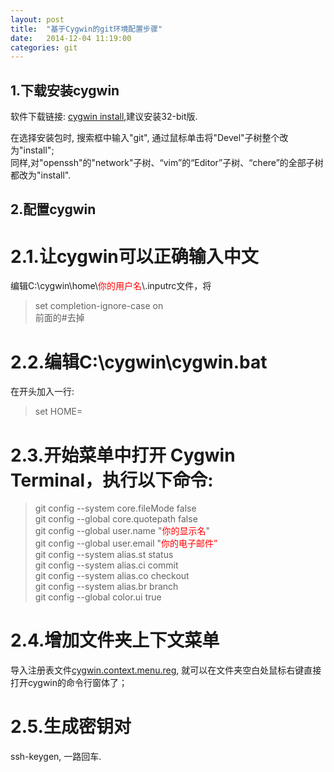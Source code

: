 ```yaml
---
layout: post
title:  "基于Cygwin的git环境配置步骤"
date:   2014-12-04 11:19:00
categories: git
---
```

## 1.下载安装cygwin

软件下载链接: [cygwin install][cygwin-install],建议安装32-bit版.

在选择安装包时, 搜索框中输入"git", 通过鼠标单击将"Devel"子树整个改为"install";   
同样,对"openssh"的"network"子树、“vim”的“Editor”子树、“chere”的全部子树都改为"install".

## 2.配置cygwin

# 2.1.让cygwin可以正确输入中文

编辑C:\cygwin\home\\<font color="red">你的用户名</font>\\.inputrc文件，将  
>set completion-ignore-case on  
前面的#去掉

# 2.2.编辑C:\cygwin\cygwin.bat

在开头加入一行:  
>set HOME=

# 2.3.开始菜单中打开 Cygwin Terminal，执行以下命令:

>git config --system core.fileMode false  
>git config --global core.quotepath false  
>git config --global user.name "<font color="red">你的显示名</font>"   
>git config --global user.email "<font color="red">你的电子邮件”</font>  
>git config --system alias.st status  
>git config --system alias.ci commit  
>git config --system alias.co checkout  
>git config --system alias.br branch  
>git config --global color.ui true  

# 2.4.增加文件夹上下文菜单

导入注册表文件[cygwin.context.menu.reg][context-menu-reg], 就可以在文件夹空白处鼠标右键直接打开cygwin的命令行窗体了；

# 2.5.生成密钥对

ssh-keygen, 一路回车. 

[cygwin-install]: http://cygwin.com/install.html
[context-menu-reg]: /files/cygwin.context.menu.reg.zip